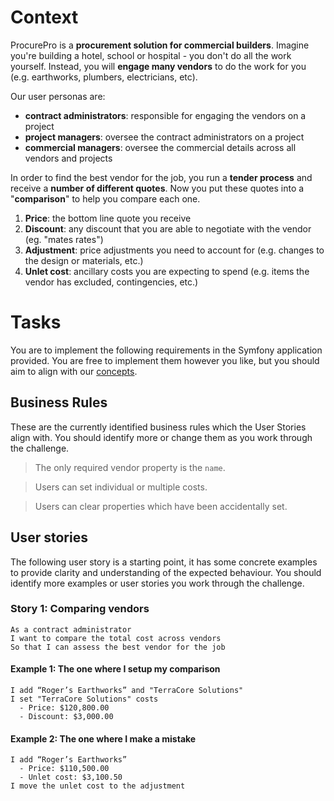 # Context

ProcurePro is a __procurement solution for commercial builders__. Imagine you're building a hotel, school or hospital -
you don't do all the work yourself. Instead, you will __engage many vendors__ to do the work for you (e.g.
earthworks, plumbers, electricians, etc).

Our user personas are:

- __contract administrators__: responsible for engaging the vendors on a project
- __project managers__: oversee the contract administrators on a project
- __commercial managers__: oversee the commercial details across all vendors and projects

In order to find the best vendor for the job, you run a __tender process__ and receive
a __number of different quotes__. Now you put these quotes into a "__comparison__" to help you compare each one.

1. __Price__: the bottom line quote you receive
2. __Discount__: any discount that you are able to negotiate with the vendor (eg. "mates rates")
3. __Adjustment__: price adjustments you need to account for (e.g. changes to the design or materials, etc.)
4. __Unlet cost__: ancillary costs you are expecting to spend (e.g. items the vendor has excluded, contingencies,
   etc.)

# Tasks

You are to implement the following requirements in the Symfony application provided. You are free to implement them
however you like, but you should aim to align with our [concepts](/doc/concepts.md).

## Business Rules

These are the currently identified business rules which the User Stories align with. You should identify more or change
them as you work through the challenge.

> The only required vendor property is the `name`.

> Users can set individual or multiple costs.

> Users can clear properties which have been accidentally set.

## User stories

The following user story is a starting point, it has some concrete examples to provide clarity and understanding of the 
expected behaviour. You should identify more examples or user stories you work through the challenge.

### Story 1: Comparing vendors

```
As a contract administrator
I want to compare the total cost across vendors
So that I can assess the best vendor for the job
```

#### Example 1: The one where I setup my comparison

```
I add “Roger’s Earthworks” and "TerraCore Solutions"
I set "TerraCore Solutions" costs
  - Price: $120,800.00
  - Discount: $3,000.00
```

#### Example 2: The one where I make a mistake

```
I add “Roger’s Earthworks”
  - Price: $110,500.00
  - Unlet cost: $3,100.50
I move the unlet cost to the adjustment
```
